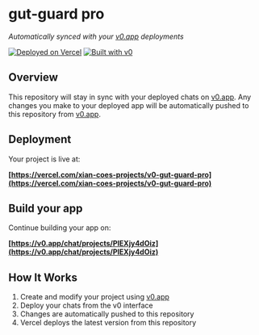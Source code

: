 # gut-guard pro

*Automatically synced with your [v0.app](https://v0.app) deployments*

[![Deployed on Vercel](https://img.shields.io/badge/Deployed%20on-Vercel-black?style=for-the-badge&logo=vercel)](https://vercel.com/xian-coes-projects/v0-gut-guard-pro)
[![Built with v0](https://img.shields.io/badge/Built%20with-v0.app-black?style=for-the-badge)](https://v0.app/chat/projects/PlEXjy4dOiz)

## Overview

This repository will stay in sync with your deployed chats on [v0.app](https://v0.app).
Any changes you make to your deployed app will be automatically pushed to this repository from [v0.app](https://v0.app).

## Deployment

Your project is live at:

**[https://vercel.com/xian-coes-projects/v0-gut-guard-pro](https://vercel.com/xian-coes-projects/v0-gut-guard-pro)**

## Build your app

Continue building your app on:

**[https://v0.app/chat/projects/PlEXjy4dOiz](https://v0.app/chat/projects/PlEXjy4dOiz)**

## How It Works

1. Create and modify your project using [v0.app](https://v0.app)
2. Deploy your chats from the v0 interface
3. Changes are automatically pushed to this repository
4. Vercel deploys the latest version from this repository
